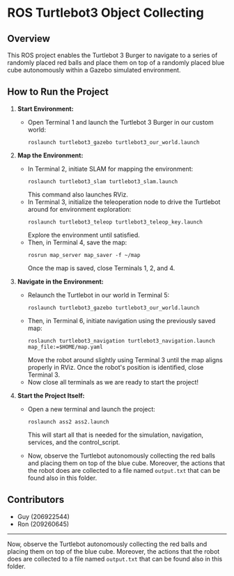 # ROS Turtlebot3 Object Collecting

## Overview

This ROS project enables the Turtlebot 3 Burger to navigate to a series of randomly placed red balls and place them on top of a randomly placed blue cube autonomously within a Gazebo simulated environment. 
## How to Run the Project

1. **Start Environment:**
   - Open Terminal 1 and launch the Turtlebot 3 Burger in our custom world: 
     ```
     roslaunch turtlebot3_gazebo turtlebot3_our_world.launch
     ```

2. **Map the Environment:**
   - In Terminal 2, initiate SLAM for mapping the environment: 
     ```
     roslaunch turtlebot3_slam turtlebot3_slam.launch
     ```
     This command also launches RViz.
   - In Terminal 3, initialize the teleoperation node to drive the Turtlebot around for environment exploration: 
     ```
     roslaunch turtlebot3_teleop turtlebot3_teleop_key.launch
     ```
     Explore the environment until satisfied.
   - Then, in Terminal 4, save the map: 
     ```
     rosrun map_server map_saver -f ~/map
     ```
     Once the map is saved, close Terminals 1, 2, and 4.

3. **Navigate in the Environment:**
   - Relaunch the Turtlebot in our world in Terminal 5: 
     ```
     roslaunch turtlebot3_gazebo turtlebot3_our_world.launch
     ```
   - Then, in Terminal 6, initiate navigation using the previously saved map: 
     ```
     roslaunch turtlebot3_navigation turtlebot3_navigation.launch map_file:=$HOME/map.yaml
     ```
     Move the robot around slightly using Terminal 3 until the map aligns properly in RViz. Once the robot's position is identified, close Terminal 3.
   - Now close all terminals as we are ready to start the project!

4. **Start the Project Itself:**
   - Open a new terminal and launch the project: 
     ```
     roslaunch ass2 ass2.launch
     ```
     This will start all that is needed for the simulation, navigation, services, and the control_script.

   - Now, observe the Turtlebot autonomously collecting the red balls and placing them on top of the blue cube. Moreover, the actions that the robot does are collected to a file named `output.txt` that can be found also in this folder.

## Contributors
- Guy (206922544)
- Ron (209260645)

---

Now, observe the Turtlebot autonomously collecting the red balls and placing them on top of the blue cube. Moreover, the actions that the robot does are collected to a file named `output.txt` that can be found also in this folder.
